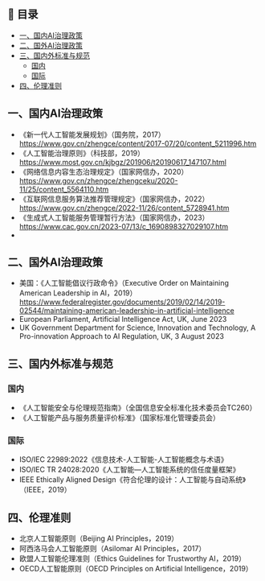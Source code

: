 ## 📑 目录

- [一、国内AI治理政策](#一国内ai治理政策)
- [二、国外AI治理政策](#二国外ai治理政策)
- [三、国内外标准与规范](#三国内外标准与规范)
  - [国内](#国内)
  - [国际](#国际)
- [四、伦理准则](#四伦理准则)

## 一、国内AI治理政策

- 《新一代人工智能发展规划》（国务院，2017）https://www.gov.cn/zhengce/content/2017-07/20/content_5211996.htm
- 《人工智能治理原则》（科技部，2019）https://www.most.gov.cn/kjbgz/201906/t20190617_147107.html
- 《网络信息内容生态治理规定》（国家网信办，2020）https://www.gov.cn/zhengce/zhengceku/2020-11/25/content_5564110.htm
- 《互联网信息服务算法推荐管理规定》（国家网信办，2022）https://www.gov.cn/zhengce/2022-11/26/content_5728941.htm
- 《生成式人工智能服务管理暂行方法》（国家网信办，2023）https://www.cac.gov.cn/2023-07/13/c_1690898327029107.htm
- 
## 二、国外AI治理政策

- 美国：《人工智能倡议行政命令》（Executive Order on Maintaining American Leadership in AI，2019）https://www.federalregister.gov/documents/2019/02/14/2019-02544/maintaining-american-leadership-in-artificial-intelligence
- European Parliament, Artificial Intelligence Act, UK, June 2023
- UK Government Department for Science, Innovation and Technology, A Pro-innovation Approach to AI Regulation, UK, 3 August 2023

## 三、国内外标准与规范

### 国内

- 《人工智能安全与伦理规范指南》（全国信息安全标准化技术委员会TC260）
- 《人工智能产品与服务质量评价标准》（国家标准化管理委员会）

### 国际

- ISO/IEC 22989:2022《信息技术-人工智能-人工智能概念与术语》
- ISO/IEC TR 24028:2020《人工智能—人工智能系统的信任度量框架》
- IEEE Ethically Aligned Design《符合伦理的设计：人工智能与自动系统》（IEEE，2019）

## 四、伦理准则

- 北京人工智能原则（Beijing AI Principles，2019）
- 阿西洛马会人工智能原则（Asilomar AI Principles，2017）
- 欧盟人工智能伦理准则（Ethics Guidelines for Trustworthy AI，2019）
- OECD人工智能原则（OECD Principles on Artificial Intelligence，2019）
